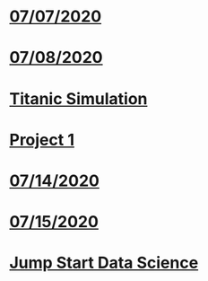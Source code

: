 # [07/07/2020](https://pbrink10.github.io/Paul-Brenkus.github.io/07_07_2020-Response)

# [07/08/2020](https://pbrink10.github.io/Paul-Brenkus.github.io/07_08_2020_Response)

# [Titanic Simulation](https://pbrink10.github.io/Paul-Brenkus.github.io/Titanic_Simulation)

# [Project 1](https://pbrink10.github.io/Paul-Brenkus.github.io/Project_1)

# [07/14/2020](https://github.com/Pbrink10/Paul-Brenkus.github.io/07_14_2020_Response)

# [07/15/2020](https://github.com/Pbrink10/Paul-Brenkus.github.io/07_15_2020_Response)

# [Jump Start Data Science](https://github.com/Pbrink10/Paul-Brenkus.github.io/blob/master/Jump_Start_Data_Science.md)
